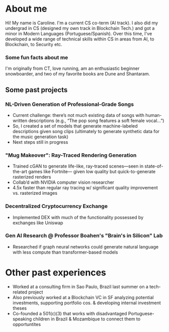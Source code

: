 # About me

Hi! My name is Caroline. I'm a current CS co-term (AI track). I also did my undergrad in CS (designed my own track in Blockchain Tech.) and got a minor in Modern Languages (Portuguese/Spanish). Over this time, I've developed a wide range of technical skills within CS in areas from AI, to Blockchain, to Security etc. 

### Some fun facts about me
I'm originally from CT, love running, am an enthusiastic beginner snowboarder, and two of my favorite books are Dune and Shantaram.

## Some past projects
### NL-Driven Generation of Professional-Grade Songs
* Current challenge: there’s not much existing data of songs with human-written descriptions (e.g., “The pop song features a soft female vocal…”)
* So, I created a set of models that generate machine-labeled descriptions given song clips (ultimately to generate synthetic data for the music generation task)
* Next steps still in progress
### "Mug Makeover": Ray-Traced Rendering Generation
* Trained cGAN to generate life-like, ray-traced scenes—seen in state-of-the-art games like Fortnite— given low quality but quick-to-generate rasterized renders
* Collab’d with NVIDIA computer vision researcher
* 4.5x faster than regular ray tracing w/ significant quality improvement vs. rasterized images
### Decentralized Cryptocurrency Exchange
* Implemented DEX with much of the functionality possessed by exchanges like Uniswap
### Gen AI Research @ Professor Boahen's "Brain's in Silicon" Lab
* Researched if graph neural networks could generate natural language with less compute than transformer-based models

# Other past experiences
* Worked at a consulting firm in Sao Paulo, Brazil last summer on a tech-related project
* Also previously worked at a Blockchain VC in SF analyzing potential investments, supporting portfolio cos. & developing internal investment theses
* Co-founded a 501(c)(3) that works with disadvantaged Portuguese-speaking children in Brazil & Mozambique to connect them to opportuntites